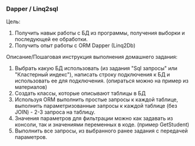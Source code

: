 <h3>Dapper / Linq2sql</h3>

Цель:
<ol>
<li>Получить навык работы с БД из программы, получения выборки и последующей ее обработки.</li>
<li>Получить опыт работы с ORM Dapper (Linq2Db)</li>
</ol>

Описание/Пошаговая инструкция выполнения домашнего задания:

<ol>
<li>Выбрать какую БД использовать (из задания "Sql запросы" или "Кластерный индекс"), написать строку подключения к БД и использовать ее для подключения. (опираться можно на пример из материалов)</li>
<li>Создать классы, которые описывают таблицы в БД</li>
<li>Используя ORM выполнить простые запросы к каждой таблице, выполнить параметризованные запросы к каждой таблице (без JOIN) - 2-3 запроса на таблицу.</li>
<li>Значения параметров для фильтрации можно как задавать из консоли, так и значениями переменных в коде. (пример GetStudent)</li>
<li>Выполнить все запросы, из выбранного ранее задания с передачей параметров.</li>
</ol>
